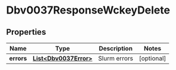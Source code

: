 

# Dbv0037ResponseWckeyDelete


## Properties

| Name | Type | Description | Notes |
|------------ | ------------- | ------------- | -------------|
|**errors** | [**List&lt;Dbv0037Error&gt;**](Dbv0037Error.md) | Slurm errors |  [optional] |



